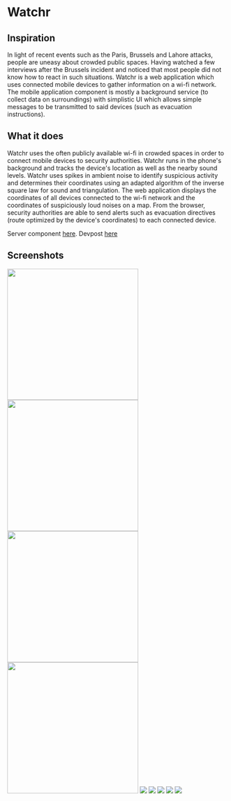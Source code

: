 # Watchr

## Inspiration
In light of recent events such as the Paris, Brussels and Lahore attacks, people are uneasy about crowded public spaces. Having watched a few interviews after the Brussels incident and noticed that most people did not know how to react in such situations. Watchr is a web application which uses connected mobile devices to gather information on a wi-fi network. The mobile application component is mostly a background service (to collect data on surroundings) with simplistic UI which allows simple messages to be transmitted to said devices (such as evacuation instructions).

## What it does
Watchr uses the often publicly available wi-fi in crowded spaces in order to connect mobile devices to security authorities. Watchr runs in the phone's background and tracks the device's location as well as the nearby sound levels. Watchr uses spikes in ambient noise to identify suspicious activity and determines their coordinates using an adapted algorithm of the inverse square law for sound and triangulation. The web application displays the coordinates of all devices connected to the wi-fi network and the coordinates of suspiciously loud noises on a map. From the browser, security authorities are able to send alerts such as evacuation directives (route optimized by the device's coordinates) to each connected device.

Server component [here](https://github.com/lucyyu24/cassandre-server).
Devpost [here](http://devpost.com/software/watchr-1s3cqu)

## Screenshots
<img src="https://raw.githubusercontent.com/marwanad/Watchr/master/screenshots/1.png " width="300"/>
<img src="https://raw.githubusercontent.com/marwanad/Watchr/master/screenshots/2.png " width="300"/>
<img src="https://raw.githubusercontent.com/marwanad/Watchr/master/screenshots/3.png " width="300"/>
<img src="https://raw.githubusercontent.com/marwanad/Watchr/master/screenshots/4.png " width="300"/>
<img src="https://raw.githubusercontent.com/marwanad/Watchr/master/screenshots/5.png " swidth="300"/>
<img src="https://raw.githubusercontent.com/marwanad/Watchr/master/screenshots/7.jpg" />
<img src="https://raw.githubusercontent.com/marwanad/Watchr/master/screenshots/7.jpg" />
<img src="https://raw.githubusercontent.com/marwanad/Watchr/master/screenshots/8.jpg" />
<img src="https://raw.githubusercontent.com/marwanad/Watchr/master/screenshots/9.jpg" />
